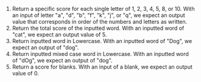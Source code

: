 1. Return a specific score for each single letter of 1, 2, 3, 4, 5, 8, or 10. With an input of letter "a", "d", "b", "f", "k", "j", or "q", we expect an output value that corresponds in order of the numbers and letters as written.
2. Return the total score of the inputted word. With an inputted word of "cat", we expect an output value of 5.
3. Return inputted word in Lowercase. With an inputted word of "Dog", we expect an output of "dog".
4. Return inputted mixed case word in Lowercase. With an inputted word of "dOg", we expect an output of "dog".
5. Return a score for blanks.  With an input of a blank, we expect an output value of 0.
